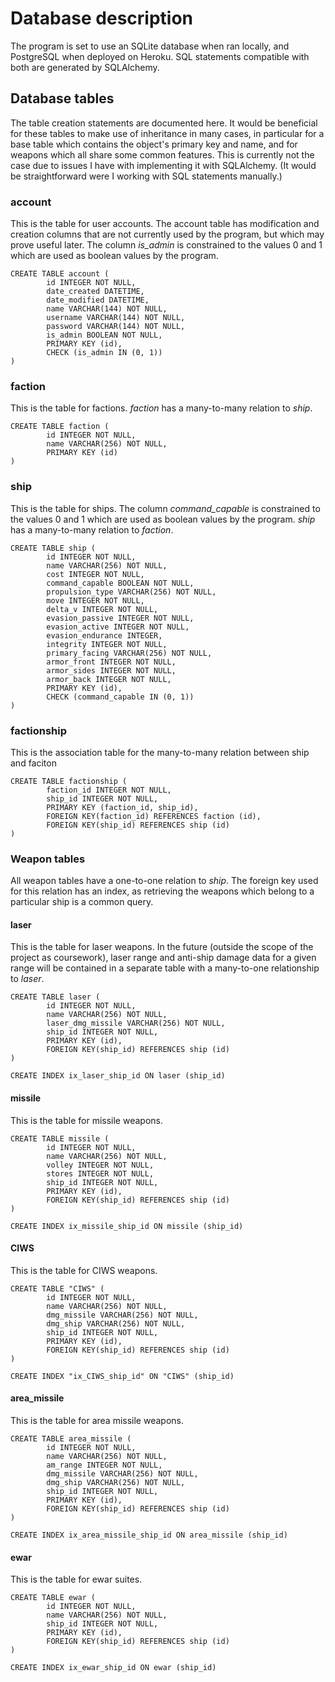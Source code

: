 # Database description

The program is set to use an SQLite database when ran locally, and PostgreSQL when deployed on Heroku. SQL statements compatible
with both are generated by SQLAlchemy.

## Database tables

The table creation statements are documented here. It would be beneficial for these tables to make use of inheritance in many cases,
in particular for a base table which contains the object's primary key and name, and for weapons which all share some common features.
This is currently not the case due to issues I have with implementing it with SQLAlchemy. (It would be straightforward were I working
with SQL statements manually.)

### account

This is the table for user accounts. The account table has modification and creation columns that are not currently used by the program,
but which may prove useful later.
The column *is_admin* is constrained to the values 0 and 1 which are used as boolean values by the program.

```
CREATE TABLE account (
        id INTEGER NOT NULL,
        date_created DATETIME,
        date_modified DATETIME,
        name VARCHAR(144) NOT NULL,
        username VARCHAR(144) NOT NULL,
        password VARCHAR(144) NOT NULL,
        is_admin BOOLEAN NOT NULL,
        PRIMARY KEY (id),
        CHECK (is_admin IN (0, 1))
)
```

### faction

This is the table for factions. *faction* has a many-to-many relation to *ship*.

```
CREATE TABLE faction (
        id INTEGER NOT NULL,
        name VARCHAR(256) NOT NULL,
        PRIMARY KEY (id)
)
```

### ship

This is the table for ships.
The column *command_capable* is constrained to the values 0 and 1 which are used as boolean values by the program.
*ship* has a many-to-many relation to *faction*.

```
CREATE TABLE ship (
        id INTEGER NOT NULL,
        name VARCHAR(256) NOT NULL,
        cost INTEGER NOT NULL,
        command_capable BOOLEAN NOT NULL,
        propulsion_type VARCHAR(256) NOT NULL,
        move INTEGER NOT NULL,
        delta_v INTEGER NOT NULL,
        evasion_passive INTEGER NOT NULL,
        evasion_active INTEGER NOT NULL,
        evasion_endurance INTEGER,
        integrity INTEGER NOT NULL,
        primary_facing VARCHAR(256) NOT NULL,
        armor_front INTEGER NOT NULL,
        armor_sides INTEGER NOT NULL,
        armor_back INTEGER NOT NULL,
        PRIMARY KEY (id),
        CHECK (command_capable IN (0, 1))
)
```

### factionship

This is the association table for the many-to-many relation between ship and faciton

```
CREATE TABLE factionship (
        faction_id INTEGER NOT NULL,
        ship_id INTEGER NOT NULL,
        PRIMARY KEY (faction_id, ship_id),
        FOREIGN KEY(faction_id) REFERENCES faction (id),
        FOREIGN KEY(ship_id) REFERENCES ship (id)
)
```

### Weapon tables

All weapon tables have a one-to-one relation to *ship*. The foreign key used for this relation has an index, as
retrieving the weapons which belong to a particular ship is a common query.

#### laser

This is the table for laser weapons. In the future (outside the scope of the project as coursework), laser range and anti-ship
damage data for a given range will be contained in a separate table with a many-to-one relationship to *laser*.

```
CREATE TABLE laser (
        id INTEGER NOT NULL,
        name VARCHAR(256) NOT NULL,
        laser_dmg_missile VARCHAR(256) NOT NULL,
        ship_id INTEGER NOT NULL,
        PRIMARY KEY (id),
        FOREIGN KEY(ship_id) REFERENCES ship (id)
)

CREATE INDEX ix_laser_ship_id ON laser (ship_id)
```

#### missile

This is the table for missile weapons.

```
CREATE TABLE missile (
        id INTEGER NOT NULL,
        name VARCHAR(256) NOT NULL,
        volley INTEGER NOT NULL,
        stores INTEGER NOT NULL,
        ship_id INTEGER NOT NULL,
        PRIMARY KEY (id),
        FOREIGN KEY(ship_id) REFERENCES ship (id)
)

CREATE INDEX ix_missile_ship_id ON missile (ship_id)
```

#### CIWS

This is the table for CIWS weapons.

```
CREATE TABLE "CIWS" (
        id INTEGER NOT NULL,
        name VARCHAR(256) NOT NULL,
        dmg_missile VARCHAR(256) NOT NULL,
        dmg_ship VARCHAR(256) NOT NULL,
        ship_id INTEGER NOT NULL,
        PRIMARY KEY (id),
        FOREIGN KEY(ship_id) REFERENCES ship (id)
)

CREATE INDEX "ix_CIWS_ship_id" ON "CIWS" (ship_id)
```

#### area_missile

This is the table for area missile weapons.

```
CREATE TABLE area_missile (
        id INTEGER NOT NULL,
        name VARCHAR(256) NOT NULL,
        am_range INTEGER NOT NULL,
        dmg_missile VARCHAR(256) NOT NULL,
        dmg_ship VARCHAR(256) NOT NULL,
        ship_id INTEGER NOT NULL,
        PRIMARY KEY (id),
        FOREIGN KEY(ship_id) REFERENCES ship (id)
)

CREATE INDEX ix_area_missile_ship_id ON area_missile (ship_id)
```

#### ewar

This is the table for ewar suites.

```
CREATE TABLE ewar (
        id INTEGER NOT NULL,
        name VARCHAR(256) NOT NULL,
        ship_id INTEGER NOT NULL,
        PRIMARY KEY (id),
        FOREIGN KEY(ship_id) REFERENCES ship (id)
)

CREATE INDEX ix_ewar_ship_id ON ewar (ship_id)
```







